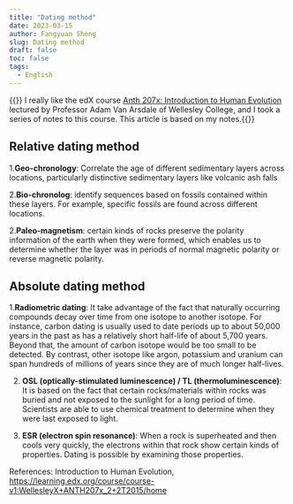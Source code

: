 ```yaml
---
title: "Dating method"
date: 2023-03-15
author: Fangyuan Sheng
slug: Dating method
draft: false
toc: false
tags:
  - English
---
```

{{<block class="note">}}
I really like the edX course [Anth 207x: Introduction to Human Evolution](https://learning.edx.org/course/course-v1:WellesleyX+ANTH207x_2+2T2015/home) lectured by Professor Adam Van Arsdale of Wellesley College, and I took a series of notes to this course. This article is based on my notes.{{<end>}}


## Relative dating method


1.**Geo-chronology**: Correlate the age of different sedimentary layers across locations, particularly distinctive sedimentary layers like volcanic ash falls 

2.**Bio-chronolog**: identify sequences based on fossils contained within these layers. For example,  specific fossils are found across different locations.

2.**Paleo-magnetism**: certain kinds of rocks preserve the polarity information of the earth when they were formed, which enables us to determine whether the layer was in periods of normal magnetic polarity or reverse magnetic polarity.

## Absolute dating method


1.**Radiometric dating**: It take advantage of the fact that naturally occurring compounds decay over time from one isotope to another isotope. For instance, carbon dating is usually used to date periods up to about 50,000 years in the past as has a relatively short half-life of about 5,700 years. Beyond that, the amount of carbon isotope would be too small to be detected. By contrast, other isotope like argon, potassium and uranium can span hundreds of millions of years since they are of much longer half-lives. 

2. **OSL (optically-stimulated luminescence) / TL (thermoluminescence)**: It is based on the fact that certain rocks/materials within rocks was buried and not exposed to the sunlight for a long period of time. Scientists are able to use chemical treatment to determine when they were last exposed to light.

3. **ESR (electron spin resonance)**: When a rock is superheated and then cools very quickly, the electrons within that rock show certain kinds of properties. Dating is possible by examining those properties.


References: Introduction to Human Evolution, https://learning.edx.org/course/course-v1:WellesleyX+ANTH207x_2+2T2015/home
